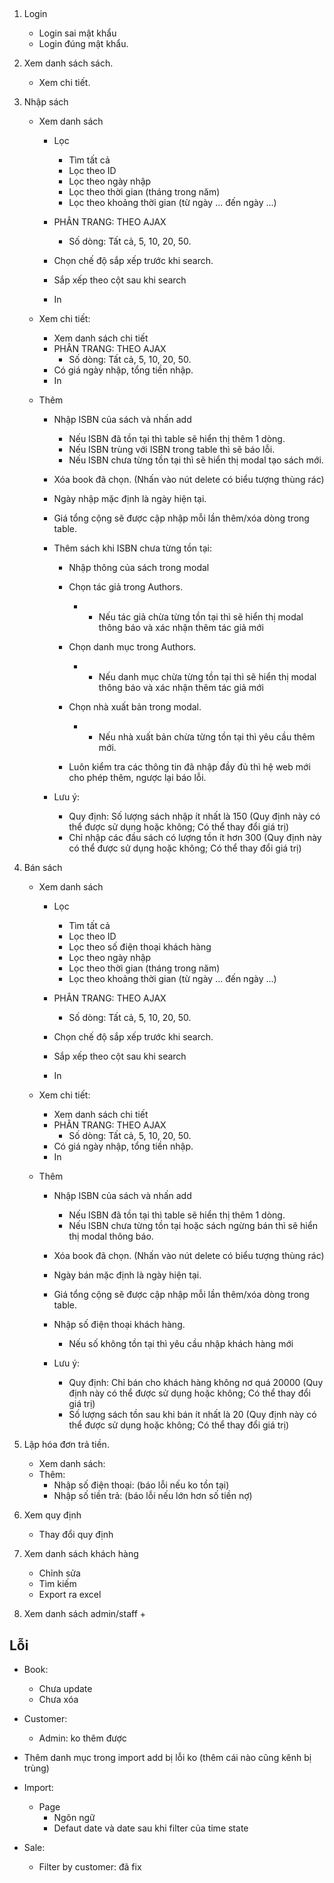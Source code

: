 ## 
1. Login
    + Login sai mật khẩu
    + Login đúng mật khẩu.

2. Xem danh sách sách.
    + Xem chi tiết.


3. Nhập sách
    - Xem danh sách
        + Lọc
            * Tìm tất cả
            * Lọc theo ID
            * Lọc theo ngày nhập
            * Lọc theo thời gian (tháng trong năm)
            * Lọc theo khoảng thời gian (từ ngày ... đến ngày ...)

        + PHÂN TRANG: THEO AJAX
            * Số dòng: Tất cả, 5, 10, 20, 50.
        + Chọn chế độ sắp xếp trước khi search.
        + Sắp xếp theo cột sau khi search
        + In

    - Xem chi tiết: 
        + Xem danh sách chi tiết
        + PHÂN TRANG: THEO AJAX
            * Số dòng: Tất cả, 5, 10, 20, 50.    
        + Có giá ngày nhập, tổng tiền nhập.
        + In




    - Thêm
        + Nhập ISBN của sách và nhấn add
            * Nếu ISBN đã tồn tại thì table sẽ hiển thị thêm 1 dòng.
            * Nếu ISBN trùng với ISBN trong table thì sẽ báo lỗi.
            * Nếu ISBN chưa từng tồn tại thì sẽ hiển thị modal tạo sách mới.
        + Xóa book đã chọn. (Nhấn vào nút delete có biểu tượng thùng rác)
        + Ngày nhập mặc định là ngày hiện tại.
        + Giá tổng cộng sẽ được cập nhập mỗi lần thêm/xóa dòng trong table.

        + Thêm sách khi ISBN chưa từng tồn tại:
            * Nhập thông của sách trong modal
            * Chọn tác giả trong Authors.
                * * Nếu tác giả chừa từng tồn tại thì sẽ hiển thị modal thông báo và xác nhận thêm tác giả mới
            * Chọn danh mục trong Authors.
                * * Nếu danh mục chừa từng tồn tại thì sẽ hiển thị modal thông báo và xác nhận thêm tác giả mới

            * Chọn nhà xuất bản trong modal.
                * * Nếu nhà xuất bản chừa từng tồn tại thì yêu cầu thêm mới.

            * Luôn kiểm tra các thông tin đã nhập đầy đủ thì hệ web mới cho phép thêm, ngược lại báo lỗi.

        + Lưu ý:
            * Quy định: Số lượng sách nhập ít nhất là 150 (Quy định này có thể được sử dụng hoặc không; Có thể thay đổi giá trị)
            * Chỉ nhập các đầu sách có lượng tồn ít hơn 300 (Quy định này có thể được sử dụng hoặc không; Có thể thay đổi giá trị)

    




    
4. Bán sách
    - Xem danh sách
        + Lọc
            * Tìm tất cả
            * Lọc theo ID
            * Lọc theo số điện thoại khách hàng
            * Lọc theo ngày nhập
            * Lọc theo thời gian (tháng trong năm)
            * Lọc theo khoảng thời gian (từ ngày ... đến ngày ...)

        + PHÂN TRANG: THEO AJAX
            * Số dòng: Tất cả, 5, 10, 20, 50.
        + Chọn chế độ sắp xếp trước khi search.
        + Sắp xếp theo cột sau khi search
        + In

    - Xem chi tiết: 
        + Xem danh sách chi tiết
        + PHÂN TRANG: THEO AJAX
            * Số dòng: Tất cả, 5, 10, 20, 50.    
        + Có giá ngày nhập, tổng tiền nhập.
        + In


    - Thêm
        + Nhập ISBN của sách và nhấn add
            * Nếu ISBN đã tồn tại thì table sẽ hiển thị thêm 1 dòng.
            * Nếu ISBN chưa từng tồn tại hoặc sách ngừng bán thì sẽ hiển thị modal thông báo.
        + Xóa book đã chọn. (Nhấn vào nút delete có biểu tượng thùng rác)
        + Ngày bán mặc định là ngày hiện tại.
        + Giá tổng cộng sẽ được cập nhập mỗi lần thêm/xóa dòng trong table.

        + Nhập số điện thoại khách hàng.
            * Nếu số không tồn tại thì yêu cầu nhập khách hàng mới

        + Lưu ý:
            * Quy định: Chỉ bán cho khách hàng không nơ quá 20000 (Quy định này có thể được sử dụng hoặc không; Có thể thay đổi giá trị)
            * Số lượng sách tồn sau khi bán ít nhất là 20 (Quy định này có thể được sử dụng hoặc không; Có thể thay đổi giá trị)
            

5. Lập hóa đơn trả tiền.
    - Xem danh sách:
    - Thêm:
        + Nhập số điện thoại: (báo lỗi nếu ko tồn tại)
        + Nhập số tiền trả: (báo lỗi nếu lớn hơn số tiền nợ)

6. Xem quy định
    + Thay đổi quy định














3. Xem danh sách khách hàng
    + Chỉnh sửa
    + Tìm kiếm    
    + Export ra excel

4. Xem danh sách admin/staff
    +     




## Lỗi

- Book:
    + Chưa update
    + Chưa xóa

- Customer:
    + Admin: ko thêm được


- Thêm danh mục trong import add bị lỗi ko (thêm cái nào cũng kênh bị trùng)


- Import:
    + Page
        + Ngôn ngữ
        + Defaut date và date sau khi filter của time state

- Sale:
    + Filter by customer: đã fix